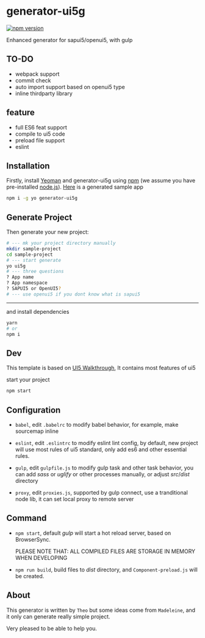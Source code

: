 # generator-ui5g

[![npm version](https://badge.fury.io/js/generator-ui5g.svg)](https://www.npmjs.com/package/generator-ui5g)

Enhanced generator for sapui5/openui5, with gulp

## TO-DO

* webpack support
* commit check
* auto import support based on openui5 type
* inline thirdparty library

## feature

* full ES6 feat support
* compile to ui5 code
* preload file support
* eslint

## Installation

Firstly, install [Yeoman](http://yeoman.io) and generator-ui5g using [npm](https://www.npmjs.com/) (we assume you have pre-installed [node.js](https://nodejs.org/)). [Here](https://github.com/Soontao/ui5g-generate-proj) is a generated sample app

```bash
npm i -g yo generator-ui5g
```

## Generate Project

Then generate your new project:

```bash
# --- mk your project directory manually
mkdir sample-project
cd sample-project
# --- start generate
yo ui5g
# --- three questions
? App name
? App namespace
? SAPUI5 or OpenUI5?
# --- use openui5 if you dont know what is sapui5
```

****

and install dependencies

```bash
yarn
# or
npm i
```

## Dev

This template is based on [UI5 Walkthrough](https://sapui5.hana.ondemand.com/test-resources/sap/m/demokit/tutorial/walkthrough/37/webapp/test/mockServer.html?sap-ui-theme=sap_belize), It contains most features of ui5

start your project

```bash
npm start
```

## Configuration

* ```babel```, edit ```.babelrc``` to modify babel behavior, for example, make sourcemap inline

* ```eslint```, edit ```.eslintrc``` to modify eslint lint config, by default, new project will use most rules of ui5 standard, only add es6 and other essential rules.

* ```gulp```, edit ```gulpfile.js``` to modify gulp task and other task behavior, you can add *sass* or *uglify* or other processes manually, or adjust *src*/*dist* directory

* ```proxy```, edit ```proxies.js```, supported by gulp connect, use a tranditional node lib, it can set local proxy to remote server

## Command

* ```npm start```, default *gulp* will start a hot reload server, based on BrowserSync.
  
  PLEASE NOTE THAT: ALL COMPILED FILES ARE STORAGE IN MEMORY WHEN DEVELOPING
  
* ```npm run build```, build files to *dist* directory, and ```Component-preload.js``` will be created.

## About

This generator is written by `Theo` but some ideas come from `Madeleine`, and it only can generate really simple project.

Very pleased to be able to help you.
